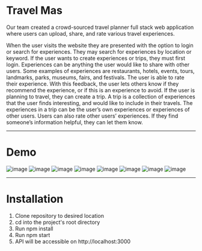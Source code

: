 # Travel Mas 

Our team created a crowd-sourced travel planner full stack web application where users can upload, share, and rate various travel experiences.

When the user visits the website they are presented with the option to login or search for experiences.  They may search for experiences by location or keyword.  If the user wants to create experiences or trips, they must first login. Experiences can be anything the user would like to share with other users. Some examples of experiences are restaurants, hotels, events, tours, landmarks, parks, museums, fairs, and festivals. The user is able to rate their experience. With this feedback, the user lets others know if they recommend the experience, or if this is an experience to avoid.  If the user is planning to travel, they can create a trip. A trip is a collection of experiences that the user finds interesting, and would like to include in their travels. The experiences in a trip can be the user’s own experiences or experiences of other users. Users can also rate other users’ experiences. If they find someone’s information helpful, they can let them know.

-----
# Demo 

![image](https://github.com/jinapkim/travel-mas-frontend/assets/72416068/ad48cd0a-8c51-49b4-af6a-ac720835974d)
![image](https://github.com/jinapkim/travel-mas-frontend/assets/72416068/c8aa9516-e891-4262-8022-fa4ed49907ca)
![image](https://github.com/jinapkim/travel-mas-frontend/assets/72416068/d682f9b4-eec6-44dc-9d6e-a4a5cc45c8d7)
![image](https://github.com/jinapkim/travel-mas-frontend/assets/72416068/2cbca8b2-5766-4cf5-b622-81013d816016)
![image](https://github.com/jinapkim/travel-mas-frontend/assets/72416068/25487547-a805-493e-8c60-3e456e968611)
![image](https://github.com/jinapkim/travel-mas-frontend/assets/72416068/887f0041-9855-4274-9a45-23d03965a43d)
![image](https://github.com/jinapkim/travel-mas-frontend/assets/72416068/76b1522d-2cf9-4559-a897-a273e1157510)
![image](https://github.com/jinapkim/travel-mas-frontend/assets/72416068/1d4bfcca-2292-4c47-8aa6-2d9e9cf97497)

-----
# Installation

1. Clone repository to desired location
2. cd into the project's root directory
3. Run npm install
4. Run npm start
5. API will be accessible on http://localhost:3000
